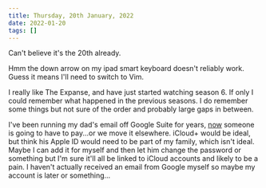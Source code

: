 ```yaml
---
title: Thursday, 20th January, 2022
date: 2022-01-20
tags: []
---
```


Can't believe it's the 20th already.

Hmm the down arrow on my ipad smart keyboard doesn't reliably work. Guess it means I'll need to switch to Vim.

I really like The Expanse, and have just started watching season 6. If only I could remember what happened in the previous seasons. I do remember some things but not sure of the order and probably large gaps in between.

I've been running my dad's email off Google Suite for years, [now](https://9to5google.com/2022/01/19/g-suite-legacy-free-edition/) someone is going to have to pay...or we move it elsewhere. iCloud+ would be ideal, but think his Apple ID would need to be part of my family, which isn't ideal. Maybe I can add it for myself and then let him change the password or something but I'm sure it'll all be linked to iCloud accounts and likely to be a pain. I haven't actually received an email from Google myself so maybe my account is later or something...
